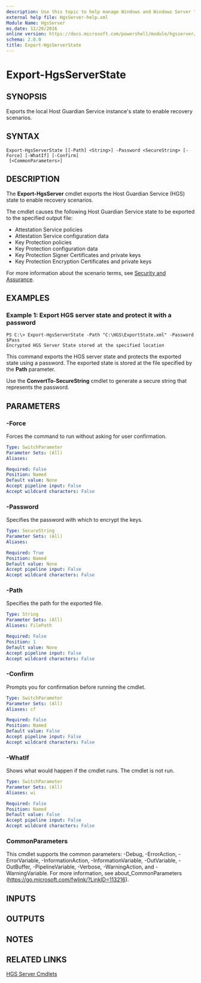 ```yaml
---
description: Use this topic to help manage Windows and Windows Server technologies with Windows PowerShell.
external help file: HgsServer-help.xml
Module Name: HgsServer
ms.date: 12/20/2016
online version: https://docs.microsoft.com/powershell/module/hgsserver/export-hgsserverstate?view=windowsserver2022-ps&wt.mc_id=ps-gethelp
schema: 2.0.0
title: Export-HgsServerState
---
```


# Export-HgsServerState

## SYNOPSIS
Exports the local Host Guardian Service instance's state to enable recovery scenarios.

## SYNTAX

```
Export-HgsServerState [[-Path] <String>] -Password <SecureString> [-Force] [-WhatIf] [-Confirm]
 [<CommonParameters>]
```

## DESCRIPTION
The **Export-HgsServer** cmdlet exports the Host Guardian Service (HGS) state to enable recovery scenarios.

The cmdlet causes the following Host Guardian Service state to be exported to the specified output file: 

- Attestation Service policies
- Attestation Service configuration data
- Key Protection policies
- Key Protection configuration data
- Key Protection Signer Certificates and private keys
- Key Protection Encryption Certificates and private keys

For more information about the scenario terms, see [Security and Assurance](https://go.microsoft.com/fwlink/?LinkId=699209).

## EXAMPLES

### Example 1: Export HGS server state and protect it with a password
```
PS C:\> Export-HgsServerState -Path "C:\HGS\ExportState.xml" -Password $Pass
Encrypted HGS Server State stored at the specified location
```

This command exports the HGS server state and protects the exported state using a password.
The exported state is stored at the file specified by the **Path** parameter.

Use the **ConvertTo-SecureString** cmdlet to generate a secure string that represents the password.

## PARAMETERS

### -Force
Forces the command to run without asking for user confirmation.

```yaml
Type: SwitchParameter
Parameter Sets: (All)
Aliases: 

Required: False
Position: Named
Default value: None
Accept pipeline input: False
Accept wildcard characters: False
```

### -Password
Specifies the password with which to encrypt the keys.

```yaml
Type: SecureString
Parameter Sets: (All)
Aliases: 

Required: True
Position: Named
Default value: None
Accept pipeline input: False
Accept wildcard characters: False
```

### -Path
Specifies the path for the exported file.

```yaml
Type: String
Parameter Sets: (All)
Aliases: FilePath

Required: False
Position: 1
Default value: None
Accept pipeline input: False
Accept wildcard characters: False
```

### -Confirm
Prompts you for confirmation before running the cmdlet.

```yaml
Type: SwitchParameter
Parameter Sets: (All)
Aliases: cf

Required: False
Position: Named
Default value: False
Accept pipeline input: False
Accept wildcard characters: False
```

### -WhatIf
Shows what would happen if the cmdlet runs.
The cmdlet is not run.

```yaml
Type: SwitchParameter
Parameter Sets: (All)
Aliases: wi

Required: False
Position: Named
Default value: False
Accept pipeline input: False
Accept wildcard characters: False
```

### CommonParameters
This cmdlet supports the common parameters: -Debug, -ErrorAction, -ErrorVariable, -InformationAction, -InformationVariable, -OutVariable, -OutBuffer, -PipelineVariable, -Verbose, -WarningAction, and -WarningVariable. For more information, see about_CommonParameters (https://go.microsoft.com/fwlink/?LinkID=113216).

## INPUTS

## OUTPUTS

## NOTES

## RELATED LINKS

[HGS Server Cmdlets](./hgsserver.md)

